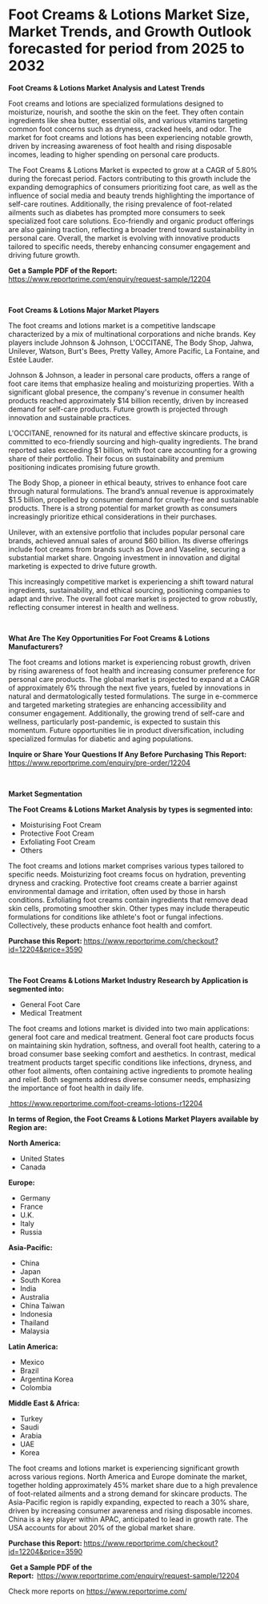 <p><h1>Foot Creams & Lotions Market Size, Market Trends, and Growth Outlook forecasted for period from 2025 to 2032</h1></p><p><strong>Foot Creams & Lotions Market Analysis and Latest Trends</strong></p>
<p><p>Foot creams and lotions are specialized formulations designed to moisturize, nourish, and soothe the skin on the feet. They often contain ingredients like shea butter, essential oils, and various vitamins targeting common foot concerns such as dryness, cracked heels, and odor. The market for foot creams and lotions has been experiencing notable growth, driven by increasing awareness of foot health and rising disposable incomes, leading to higher spending on personal care products.</p><p>The Foot Creams & Lotions Market is expected to grow at a CAGR of 5.80% during the forecast period. Factors contributing to this growth include the expanding demographics of consumers prioritizing foot care, as well as the influence of social media and beauty trends highlighting the importance of self-care routines. Additionally, the rising prevalence of foot-related ailments such as diabetes has prompted more consumers to seek specialized foot care solutions. Eco-friendly and organic product offerings are also gaining traction, reflecting a broader trend toward sustainability in personal care. Overall, the market is evolving with innovative products tailored to specific needs, thereby enhancing consumer engagement and driving future growth.</p></p>
<p><strong>Get a Sample PDF of the Report:&nbsp;</strong> <a href="https://www.reportprime.com/enquiry/request-sample/12204?utm_campaign=3365&utm_medium=2&utm_source=Github&utm_content=ia&utm_term=18032025&utm_id=foot-creams-lotions">https://www.reportprime.com/enquiry/request-sample/12204</a></p>
<p>&nbsp;</p>
<p><strong>Foot Creams & Lotions Major Market Players</strong></p>
<p><p>The foot creams and lotions market is a competitive landscape characterized by a mix of multinational corporations and niche brands. Key players include Johnson & Johnson, L'OCCITANE, The Body Shop, Jahwa, Unilever, Watson, Burt's Bees, Pretty Valley, Amore Pacific, La Fontaine, and Estée Lauder.</p><p>Johnson & Johnson, a leader in personal care products, offers a range of foot care items that emphasize healing and moisturizing properties. With a significant global presence, the company's revenue in consumer health products reached approximately $14 billion recently, driven by increased demand for self-care products. Future growth is projected through innovation and sustainable practices.</p><p>L'OCCITANE, renowned for its natural and effective skincare products, is committed to eco-friendly sourcing and high-quality ingredients. The brand reported sales exceeding $1 billion, with foot care accounting for a growing share of their portfolio. Their focus on sustainability and premium positioning indicates promising future growth.</p><p>The Body Shop, a pioneer in ethical beauty, strives to enhance foot care through natural formulations. The brand’s annual revenue is approximately $1.5 billion, propelled by consumer demand for cruelty-free and sustainable products. There is a strong potential for market growth as consumers increasingly prioritize ethical considerations in their purchases.</p><p>Unilever, with an extensive portfolio that includes popular personal care brands, achieved annual sales of around $60 billion. Its diverse offerings include foot creams from brands such as Dove and Vaseline, securing a substantial market share. Ongoing investment in innovation and digital marketing is expected to drive future growth.</p><p>This increasingly competitive market is experiencing a shift toward natural ingredients, sustainability, and ethical sourcing, positioning companies to adapt and thrive. The overall foot care market is projected to grow robustly, reflecting consumer interest in health and wellness.</p></p>
<p>&nbsp;</p>
<p><strong>What Are The Key Opportunities For Foot Creams & Lotions Manufacturers?</strong></p>
<p><p>The foot creams and lotions market is experiencing robust growth, driven by rising awareness of foot health and increasing consumer preference for personal care products. The global market is projected to expand at a CAGR of approximately 6% through the next five years, fueled by innovations in natural and dermatologically tested formulations. The surge in e-commerce and targeted marketing strategies are enhancing accessibility and consumer engagement. Additionally, the growing trend of self-care and wellness, particularly post-pandemic, is expected to sustain this momentum. Future opportunities lie in product diversification, including specialized formulas for diabetic and aging populations.</p></p>
<p><strong>Inquire or Share Your Questions If Any Before Purchasing This Report:</strong> <a href="https://www.reportprime.com/enquiry/pre-order/12204?utm_campaign=3365&utm_medium=2&utm_source=Github&utm_content=ia&utm_term=18032025&utm_id=foot-creams-lotions">https://www.reportprime.com/enquiry/pre-order/12204</a></p>
<p>&nbsp;</p>
<p><strong>Market Segmentation</strong></p>
<p><strong>The Foot Creams & Lotions Market Analysis by types is segmented into:</strong></p>
<p><ul><li>Moisturising Foot Cream</li><li>Protective Foot Cream</li><li>Exfoliating Foot Cream</li><li>Others</li></ul></p>
<p><p>The foot creams and lotions market comprises various types tailored to specific needs. Moisturizing foot creams focus on hydration, preventing dryness and cracking. Protective foot creams create a barrier against environmental damage and irritation, often used by those in harsh conditions. Exfoliating foot creams contain ingredients that remove dead skin cells, promoting smoother skin. Other types may include therapeutic formulations for conditions like athlete's foot or fungal infections. Collectively, these products enhance foot health and comfort.</p></p>
<p><strong>Purchase this Report:&nbsp;</strong><a href="https://www.reportprime.com/checkout?id=12204&price=3590&utm_campaign=3365&utm_medium=2&utm_source=Github&utm_content=ia&utm_term=18032025&utm_id=foot-creams-lotions">https://www.reportprime.com/checkout?id=12204&price=3590</a></p>
<p>&nbsp;</p>
<p><strong>The Foot Creams & Lotions Market Industry Research by Application is segmented into:</strong></p>
<p><ul><li>General Foot Care</li><li>Medical Treatment</li></ul></p>
<p><p>The foot creams and lotions market is divided into two main applications: general foot care and medical treatment. General foot care products focus on maintaining skin hydration, softness, and overall foot health, catering to a broad consumer base seeking comfort and aesthetics. In contrast, medical treatment products target specific conditions like infections, dryness, and other foot ailments, often containing active ingredients to promote healing and relief. Both segments address diverse consumer needs, emphasizing the importance of foot health in daily life.</p></p>
<p><a href="https://www.reportprime.com/foot-creams-lotions-r12204?utm_campaign=3365&utm_medium=2&utm_source=Github&utm_content=ia&utm_term=18032025&utm_id=foot-creams-lotions">&nbsp;https://www.reportprime.com/foot-creams-lotions-r12204</a></p>
<p><strong>In terms of Region, the Foot Creams & Lotions Market Players available by Region are:</strong></p>
<p>
    <p> <strong> North America: </strong>
        <ul>
            <li>United States</li>
            <li>Canada</li>
        </ul>
        </p> 
    <p> <strong> Europe: </strong>
        <ul>
            <li>Germany</li>
            <li>France</li>
            <li>U.K.</li>
            <li>Italy</li>
            <li>Russia</li>
        </ul>
        </p> 
    <p> <strong> Asia-Pacific: </strong>
        <ul>
            <li>China</li>
            <li>Japan</li>
            <li>South Korea</li>
            <li>India</li>
            <li>Australia</li>
            <li>China Taiwan</li>
            <li>Indonesia</li>
            <li>Thailand</li>
            <li>Malaysia</li>
        </ul>
        </p> 
    <p> <strong> Latin America: </strong>
        <ul>
            <li>Mexico</li>
            <li>Brazil</li>
            <li>Argentina Korea</li>
            <li>Colombia</li>
        </ul>
        </p> 
    <p> <strong> Middle East & Africa: </strong>
        <ul>
            <li>Turkey</li>
            <li>Saudi</li>
            <li>Arabia</li>
            <li>UAE</li>
            <li>Korea</li>
        </ul>
    </p>
    </p>
<p><p>The foot creams and lotions market is experiencing significant growth across various regions. North America and Europe dominate the market, together holding approximately 45% market share due to a high prevalence of foot-related ailments and a strong demand for skincare products. The Asia-Pacific region is rapidly expanding, expected to reach a 30% share, driven by increasing consumer awareness and rising disposable incomes. China is a key player within APAC, anticipated to lead in growth rate. The USA accounts for about 20% of the global market share.</p></p>
<p><strong>Purchase this Report: </strong><a href="https://www.reportprime.com/checkout?id=12204&price=3590&utm_campaign=3365&utm_medium=2&utm_source=Github&utm_content=ia&utm_term=18032025&utm_id=foot-creams-lotions">https://www.reportprime.com/checkout?id=12204&price=3590</a></p>
<p>&nbsp;<strong>Get a Sample PDF of the Report:&nbsp;&nbsp;</strong><a href="https://www.reportprime.com/enquiry/request-sample/12204?utm_campaign=3365&utm_medium=2&utm_source=Github&utm_content=ia&utm_term=18032025&utm_id=foot-creams-lotions">https://www.reportprime.com/enquiry/request-sample/12204</a></p>
<p><strong></strong></p>
<p>Check more reports on <a href="https://www.reportprime.com/?utm_campaign=3365&utm_medium=2&utm_source=Github&utm_content=ia&utm_term=18032025&utm_id=foot-creams-lotions">https://www.reportprime.com/</a></p>